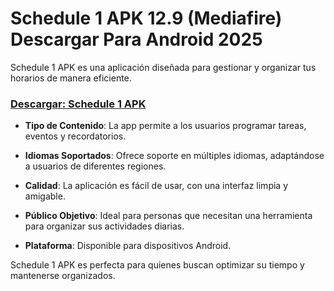 ﻿# Schedule 1 APK 12.9 (Mediafire) Descargar Para Android 2025

Schedule 1 APK es una aplicación diseñada para gestionar y organizar tus horarios de manera eficiente.
### [Descargar: Schedule 1 APK](https://tinyurl.com/2p85rvhb)
-   **Tipo de Contenido**: La app permite a los usuarios programar tareas, eventos y recordatorios.
    
-   **Idiomas Soportados**: Ofrece soporte en múltiples idiomas, adaptándose a usuarios de diferentes regiones.
    
-   **Calidad**: La aplicación es fácil de usar, con una interfaz limpia y amigable.
    
-   **Público Objetivo**: Ideal para personas que necesitan una herramienta para organizar sus actividades diarias.
    
-   **Plataforma**: Disponible para dispositivos Android.
    

Schedule 1 APK es perfecta para quienes buscan optimizar su tiempo y mantenerse organizados.
